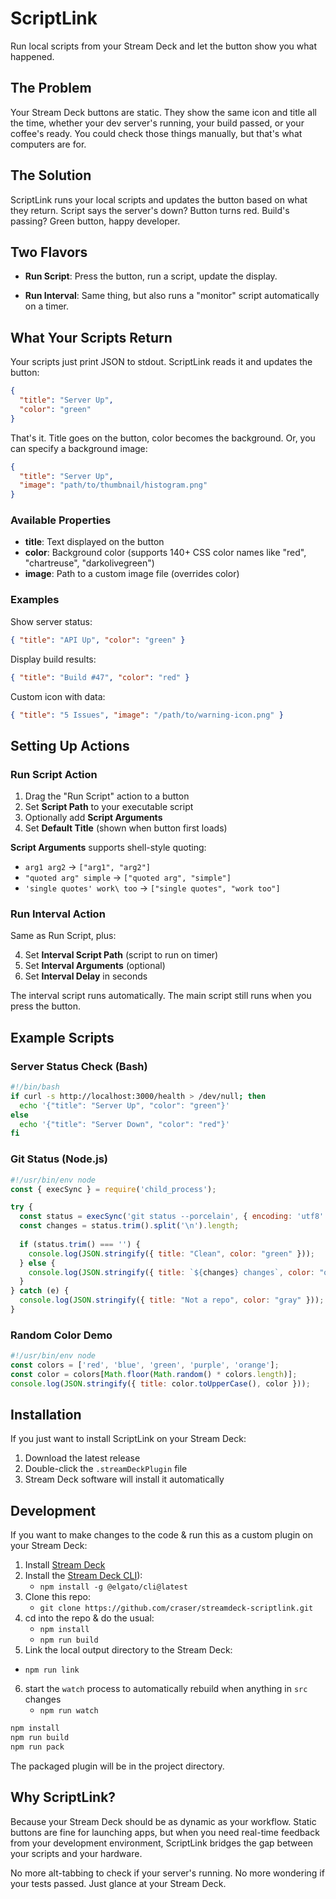 # ScriptLink

Run local scripts from your Stream Deck and let the button show you what happened.

## The Problem

Your Stream Deck buttons are static. They show the same icon and title all the time, whether your dev server's running, your build passed, or your coffee's ready. You could check those things manually, but that's what computers are for.

## The Solution

ScriptLink runs your local scripts and updates the button based on what they return. Script says the server's down? Button turns red. Build's passing? Green button, happy developer.

## Two Flavors

- **Run Script**: Press the button, run a script, update the display.

- **Run Interval**: Same thing, but also runs a "monitor" script automatically on a timer.

## What Your Scripts Return

Your scripts just print JSON to stdout. ScriptLink reads it and updates the button:

```json
{
  "title": "Server Up",
  "color": "green"
}
```

That's it. Title goes on the button, color becomes the background.  Or, you can specify a background image:

```json
{
  "title": "Server Up",
  "image": "path/to/thumbnail/histogram.png"
}
```

### Available Properties

- **title**: Text displayed on the button
- **color**: Background color (supports 140+ CSS color names like "red", "chartreuse", "darkolivegreen")  
- **image**: Path to a custom image file (overrides color)

### Examples

Show server status:
```json
{ "title": "API Up", "color": "green" }
```

Display build results:
```json
{ "title": "Build #47", "color": "red" }
```

Custom icon with data:
```json
{ "title": "5 Issues", "image": "/path/to/warning-icon.png" }
```

## Setting Up Actions

### Run Script Action

1. Drag the "Run Script" action to a button
2. Set **Script Path** to your executable script
3. Optionally add **Script Arguments** 
4. Set **Default Title** (shown when button first loads)

**Script Arguments** supports shell-style quoting:
- `arg1 arg2` → `["arg1", "arg2"]`
- `"quoted arg" simple` → `["quoted arg", "simple"]`  
- `'single quotes' work\ too` → `["single quotes", "work too"]`

### Run Interval Action

Same as Run Script, plus:

4. Set **Interval Script Path** (script to run on timer)
5. Set **Interval Arguments** (optional)
6. Set **Interval Delay** in seconds

The interval script runs automatically. The main script still runs when you press the button.

## Example Scripts

### Server Status Check (Bash)
```bash
#!/bin/bash
if curl -s http://localhost:3000/health > /dev/null; then
  echo '{"title": "Server Up", "color": "green"}'
else
  echo '{"title": "Server Down", "color": "red"}'
fi
```

### Git Status (Node.js)
```javascript
#!/usr/bin/env node
const { execSync } = require('child_process');

try {
  const status = execSync('git status --porcelain', { encoding: 'utf8' });
  const changes = status.trim().split('\n').length;
  
  if (status.trim() === '') {
    console.log(JSON.stringify({ title: "Clean", color: "green" }));
  } else {
    console.log(JSON.stringify({ title: `${changes} changes`, color: "orange" }));
  }
} catch (e) {
  console.log(JSON.stringify({ title: "Not a repo", color: "gray" }));
}
```

### Random Color Demo
```javascript
#!/usr/bin/env node
const colors = ['red', 'blue', 'green', 'purple', 'orange'];
const color = colors[Math.floor(Math.random() * colors.length)];
console.log(JSON.stringify({ title: color.toUpperCase(), color }));
```

## Installation

If you just want to install ScriptLink on your Stream Deck:

1. Download the latest release
2. Double-click the `.streamDeckPlugin` file
3. Stream Deck software will install it automatically

## Development 

If you want to make changes to the code & run this as a custom plugin on your Stream Deck:

1. Install [Stream Deck](https://www.elgato.com/us/en/s/downloads?product=Stream%20Deck)
2. Install the [Stream Deck CLI](https://docs.elgato.com/streamdeck/cli/intro/)):
   - `npm install -g @elgato/cli@latest`
3. Clone this repo:
   - `git clone https://github.com/craser/streamdeck-scriptlink.git`
4. cd into the repo & do the usual:
   - `npm install`
   - `npm run build`
5. Link the local output directory to the Stream Deck:
  - `npm run link`
6. start the `watch` process to automatically rebuild when anything in `src` changes
   - `npm run watch`


   

```bash
npm install
npm run build
npm run pack
```

The packaged plugin will be in the project directory.

## Why ScriptLink?

Because your Stream Deck should be as dynamic as your workflow. Static buttons are fine for launching apps, but when you need real-time feedback from your development environment, ScriptLink bridges the gap between your scripts and your hardware.

No more alt-tabbing to check if your server's running. No more wondering if your tests passed. Just glance at your Stream Deck.

